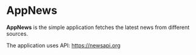 # AppNews

**AppNews** is the simple application fetches the latest news from different sources. 

The application uses API: https://newsapi.org
